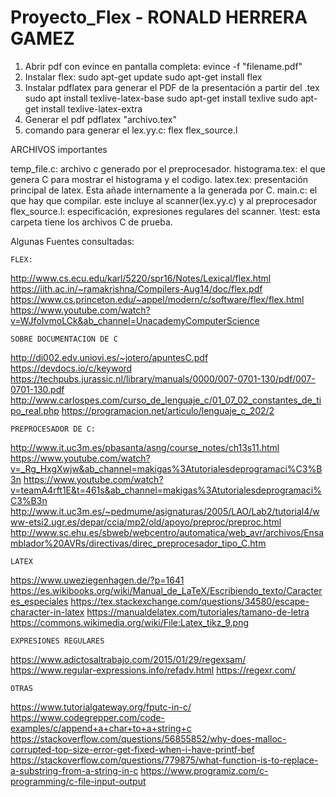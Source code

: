 # Proyecto_Flex - RONALD HERRERA GAMEZ

1) Abrir pdf con evince en pantalla completa: evince -f "filename.pdf"
2) Instalar flex:
	sudo apt-get update
	sudo apt-get install flex
3) Instalar pdflatex para generar el PDF de la presentación a partir del .tex
	sudo apt install texlive-latex-base
	sudo apt-get install texlive
	sudo apt-get install texlive-latex-extra
4) Generar el pdf
	pdflatex "archivo.tex"
5) comando para generar el lex.yy.c:	flex flex_source.l
	


ARCHIVOS importantes

temp_file.c: 	 archivo c generado por el preprocesador.
histograma.tex: el que genera C para mostrar el histograma y el codigo.
latex.tex:	 presentación principal de latex. Esta añade internamente a la generada por C.
main.c: 	 el que hay que compilar. este incluye al scanner(lex.yy.c) y al preprocesador
flex_source.l:  especificación, expresiones regulares del scanner.
\test: 	 esta carpeta tiene los archivos C de prueba.
	
	
Algunas Fuentes consultadas:

	FLEX:
http://www.cs.ecu.edu/karl/5220/spr16/Notes/Lexical/flex.html
https://iith.ac.in/~ramakrishna/Compilers-Aug14/doc/flex.pdf
https://www.cs.princeton.edu/~appel/modern/c/software/flex/flex.html
https://www.youtube.com/watch?v=WJfoIvmoLCk&ab_channel=UnacademyComputerScience

	SOBRE DOCUMENTACION DE C

http://di002.edv.uniovi.es/~jotero/apuntesC.pdf
https://devdocs.io/c/keyword
https://techpubs.jurassic.nl/library/manuals/0000/007-0701-130/pdf/007-0701-130.pdf
http://www.carlospes.com/curso_de_lenguaje_c/01_07_02_constantes_de_tipo_real.php
https://programacion.net/articulo/lenguaje_c_202/2


	PREPROCESADOR DE C:
	
http://www.it.uc3m.es/pbasanta/asng/course_notes/ch13s11.html
https://www.youtube.com/watch?v=_Rg_HxgXwjw&ab_channel=makigas%3Atutorialesdeprogramaci%C3%B3n
https://www.youtube.com/watch?v=teamA4rft1E&t=461s&ab_channel=makigas%3Atutorialesdeprogramaci%C3%B3n
http://www.it.uc3m.es/~pedmume/asignaturas/2005/LAO/Lab2/tutorial4/www-etsi2.ugr.es/depar/ccia/mp2/old/apoyo/preproc/preproc.html
http://www.sc.ehu.es/sbweb/webcentro/automatica/web_avr/archivos/Ensamblador%20AVRs/directivas/direc_preprocesador_tipo_C.htm

	LATEX

https://www.uweziegenhagen.de/?p=1641
https://es.wikibooks.org/wiki/Manual_de_LaTeX/Escribiendo_texto/Caracteres_especiales
https://tex.stackexchange.com/questions/34580/escape-character-in-latex
https://manualdelatex.com/tutoriales/tamano-de-letra
https://commons.wikimedia.org/wiki/File:Latex_tikz_9.png

	EXPRESIONES REGULARES
	
https://www.adictosaltrabajo.com/2015/01/29/regexsam/
https://www.regular-expressions.info/refadv.html
https://regexr.com/

	OTRAS
	
https://www.tutorialgateway.org/fputc-in-c/
https://www.codegrepper.com/code-examples/c/append+a+char+to+a+string+c
https://stackoverflow.com/questions/56855852/why-does-malloc-corrupted-top-size-error-get-fixed-when-i-have-printf-bef
https://stackoverflow.com/questions/779875/what-function-is-to-replace-a-substring-from-a-string-in-c
https://www.programiz.com/c-programming/c-file-input-output
